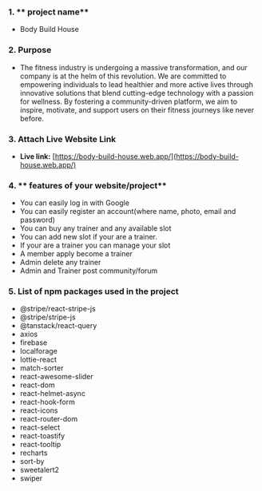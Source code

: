 ### 1. ** project name**
 - Body Build House

### 2. **Purpose**
 - The fitness industry is undergoing a massive transformation, and our company is at the helm of this revolution. We are committed to empowering individuals to lead healthier and more active lives through innovative solutions that blend cutting-edge technology with a passion for wellness. By fostering a community-driven platform, we aim to inspire, motivate, and support users on their fitness journeys like never before.
 
### 3. **Attach Live Website Link**
 - **Live link:** [https://body-build-house.web.app/](https://body-build-house.web.app/)

### 4. ** features of your website/project**
- You can easily log in with Google
- You can easily register an account(where name, photo, email and password)
- You can buy any trainer and any available slot
- You can add new slot if your are a trainer.
- If your are a trainer you can manage your slot
- A member apply become a trainer
- Admin delete any trainer
- Admin and Trainer post community/forum 

### 5. **List of npm packages used in the project**
- @stripe/react-stripe-js
- @stripe/stripe-js
- @tanstack/react-query
- axios
- firebase
- localforage
- lottie-react
- match-sorter
- react-awesome-slider
- react-dom
- react-helmet-async
- react-hook-form
- react-icons
- react-router-dom
- react-select
- react-toastify
- react-tooltip
- recharts
- sort-by
- sweetalert2
- swiper





